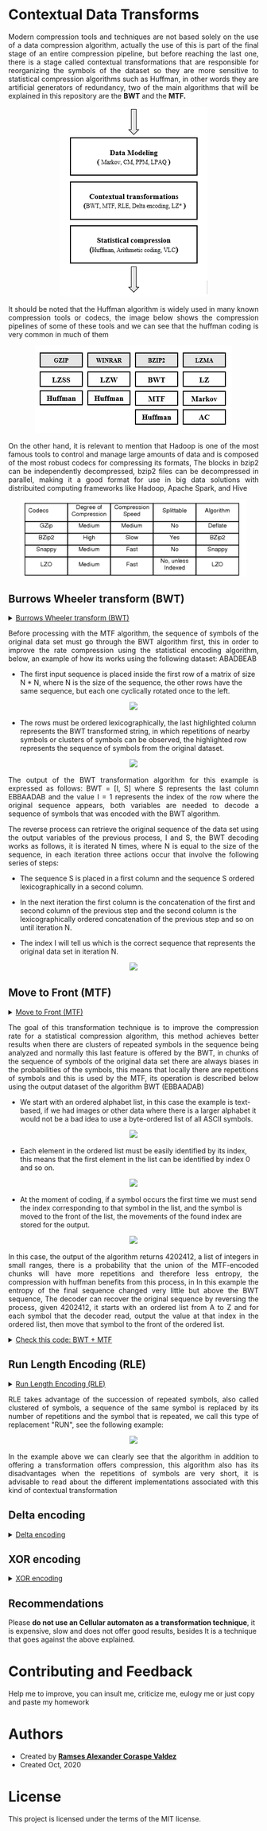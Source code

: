 # Contextual Data Transforms

<p align="justify"> 
Modern compression tools and techniques are not based solely on the use of a data compression algorithm, actually the use of this is part of the final stage of an entire compression pipeline, but before reaching the last one, there is a stage called contextual transformations that are responsible for reorganizing the symbols of the dataset so they are more sensitive to statistical compression algorithms such as Huffman, in other words they are artificial generators of redundancy, two of the main algorithms that will be explained in this repository are the <strong>BWT</strong> and the <strong>MTF.</strong>
</p> 

<p align="center">
  <img src="https://github.com/Wittline/Huffman-decoding/blob/master/docs/images/ct.png" />
</p>

<p align="justify"> 
It should be noted that the Huffman algorithm is widely used in many known compression tools or codecs, the image below shows the compression pipelines of some of these tools and we can see that the huffman coding is very common in much of them
</p>

<p align="center">
  <img src="https://github.com/Wittline/Huffman-decoding/blob/master/docs/images/codecs.png" />
</p>

<p align="justify">
On the other hand, it is relevant to mention that Hadoop is one of the most famous tools to control and manage large amounts of data and is composed of the most robust codecs for compressing its formats, The blocks in bzip2 can be independently decompressed, bzip2 files can be decompressed in parallel, making it a good format for use in big data solutions with distribuited computing frameworks like Hadoop, Apache Spark, and Hive
</p>

<p align="center">
  <img width="90%" src="https://github.com/Wittline/Huffman-decoding/blob/master/docs/images/hadoop_codecs.png" />
</p>


## Burrows Wheeler transform (BWT)

<details closed>
<summary> <a href="https://wittline.github.io/Contextual-Data-Transforms/code/bwt.html"> Burrows Wheeler transform (BWT) </a>
  </summary>
</details>

<p align="justify">
Before processing with the MTF algorithm, the sequence of symbols of the original data set must go through the BWT algorithm first, this in order to improve the rate compression using the statistical encoding algorithm, below, an example of how its works using the following dataset: ABADBEAB
</p>

- The first input sequence is placed inside the first row of a matrix of size N * N, where N is the size of the sequence, the other rows have the same sequence, but each one cyclically rotated once to the left.

<p align="center">
  <img width="90%" src="https://wittline.github.io/Contextual-Data-Transforms/img/bwt1.png" />
</p>

- The rows must be ordered lexicographically, the last highlighted column represents the BWT transformed string, in which repetitions of nearby symbols or clusters of symbols can be observed, the highlighted row represents the sequence of symbols from the original dataset.

<p align="center">
  <img width="90%" src="https://wittline.github.io/Contextual-Data-Transforms/img/bwt2.png" />
</p>

<p align="justify">
The output of the BWT transformation algorithm for this example is expressed as follows: BWT = [I, S] where S represents the last column EBBAADAB and the value I = 1 represents the index of the row where the original sequence appears, both variables are needed to decode a sequence of symbols that was encoded with the BWT algorithm.
</p>

<p align="justify">
  The reverse process can retrieve the original sequence of the data set using the output variables of the previous process, I and S, the BWT decoding works as follows, it is iterated N times, where N is equal to the size of the sequence, in each iteration three actions occur that involve the following series of steps:
</p>

- The sequence S is placed in a first column and the sequence S ordered lexicographically in a second column.

- In the next iteration the first column is the concatenation of the first and second column of the previous step and the second column is the lexicographically ordered concatenation of the previous step and so on until iteration N.

- The index I will tell us which is the correct sequence that represents the original data set in iteration N.


<p align="center">
  <img width="90%" src="https://wittline.github.io/Contextual-Data-Transforms/img/bwt3.png" />
</p>


## Move to Front (MTF)

<details closed>    
<summary> <a href="https://wittline.github.io/Contextual-Data-Transforms/code/mtf.html"> Move to Front (MTF) </a> </summary>    
</details>

<p align="justify">
The goal of this transformation technique is to improve the compression rate for a statistical compression algorithm, this method achieves better results when there are clusters of repeated symbols in the sequence being analyzed and normally this last feature is offered by the BWT, in chunks of the sequence of symbols of the original data set there are always biases in the probabilities of the symbols, this means that locally there are repetitions of symbols and this is used by the MTF, its operation is described below using the output dataset of the algorithm BWT (EBBAADAB)
</p>

- We start with an ordered alphabet list, in this case the example is text-based, if we had images or other data where there is a larger alphabet it would not be a bad idea to use a byte-ordered list of all ASCII symbols.

<p align="center">
  <img width="90%" src="https://wittline.github.io/Contextual-Data-Transforms/img/mtf1.png" />
</p>

- Each element in the ordered list must be easily identified by its index, this means that the first element in the list can be identified by index 0 and so on.

<p align="center">
  <img width="90%" src="https://wittline.github.io/Contextual-Data-Transforms/img/mtf2.png" />
</p>

- At the moment of coding, if a symbol occurs the first time we must send the index corresponding to that symbol in the list, and the symbol is moved to the front of the list, the movements of the found index are stored for the output.

<p align="center">
  <img width="90%" src="https://wittline.github.io/Contextual-Data-Transforms/img/mtf3.png" />
</p>

<p align="justify">
In this case, the output of the algorithm returns 4202412, a list of integers in small ranges, there is a probability that the union of the MTF-encoded chunks will have more repetitions and therefore less entropy, the compression with huffman benefits from this process, in In this example the entropy of the final sequence changed very little but above the BWT sequence, The decoder can recover the original sequence by reversing the process, given 4202412, it starts with an ordered list from A to Z and for each symbol that the decoder read, output the value at that index in the ordered list, then move that symbol to the front of the ordered list.
</p>

<details closed>    
<summary> <a href="https://wittline.github.io/Contextual-Data-Transforms/code/mtf.html"> Check this code: BWT + MTF </a> </summary>    
</details>

## Run Length Encoding (RLE)
  
<details closed>
<summary> <a href="https://wittline.github.io/Contextual-Data-Transforms/code/rle.html"> Run Length Encoding (RLE) </a> </summary>
</details>

<p align="justify">
RLE takes advantage of the succession of repeated symbols, also called clustered of symbols, a sequence of the same symbol is replaced by its number of repetitions and the symbol that is repeated, we call this type of replacement "RUN", see the following example:
</p>

<p align="center">
  <img width="90%" src="https://wittline.github.io/Contextual-Data-Transforms/img/rle1.png" />
</p>

<p align="justify">
In the example above we can clearly see that the algorithm in addition to offering a transformation offers compression, this algorithm also has its disadvantages when the repetitions of symbols are very short, it is advisable to read about the different implementations associated with this kind of contextual transformation
</p>

## Delta encoding

<details closed>
<summary> <a href="https://wittline.github.io/Contextual-Data-Transforms/code/de.html"> Delta encoding  </a> </summary>
</details>  


## XOR encoding

<details closed>
<summary> <a href="https://wittline.github.io/Contextual-Data-Transforms/code/xor.html"> XOR encoding  </a> </summary>
</details>

## Recommendations

Please <strong>do not use an Cellular automaton as a transformation technique</strong>, it is expensive, slow and does not offer good results, besides It is a technique that goes against the above explained.

# Contributing and Feedback
Help me to improve, you can insult me, criticize me, eulogy me or just copy and paste my homework

# Authors
- Created by <a href="https://www.linkedin.com/in/ramsescoraspe"><strong>Ramses Alexander Coraspe Valdez</strong></a>
- Created Oct, 2020

# License
This project is licensed under the terms of the MIT license.
